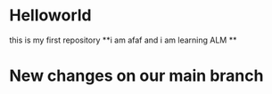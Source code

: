 # Helloworld
this is my first repository
**i am afaf and i am learning ALM **
# New changes on our main branch
